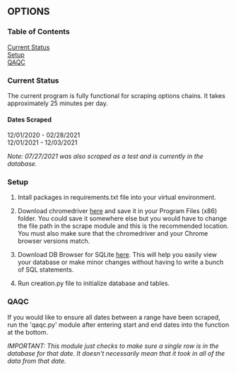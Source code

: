 ## OPTIONS

### Table of Contents
[Current Status](#Current-Status)  
[Setup](#Setup)  
[QAQC](#QAQC)

### Current Status
The current program is fully functional for scraping options chains. 
It takes approximately 25 minutes per day.
#### Dates Scraped
12/01/2020 - 02/28/2021  
12/01/2021 - 12/03/2021

*Note:  07/27/2021 was also scraped as a test and is currently in the database.*

### Setup

1. Intall packages in requirements.txt file into your virtual environment.

2. Download chromedriver [here](https://chromedriver.chromium.org/downloads)
and save it in your Program Files (x86) folder.  You could save it somewhere
else but you would have to change the file path in the scrape module and this
is the recommended location.  You must also make sure that the chromedriver and 
   your Chrome browser versions match.

3. Download DB Browser for SQLite [here](https://sqlitebrowser.org/dl/). This 
will help you easily view your database or make minor changes without
having to write a bunch of SQL statements.

4. Run creation.py file to initialize database and tables.

### QAQC
If you would like to ensure all dates between a range have been scraped,
run the 'qaqc.py' module after entering start and end dates into the function
at the bottom.  

*IMPORTANT:  This module just checks to make sure a single row is in the 
database for that date.  It doesn't necessarily mean that it took in all of
the data from that date.*
